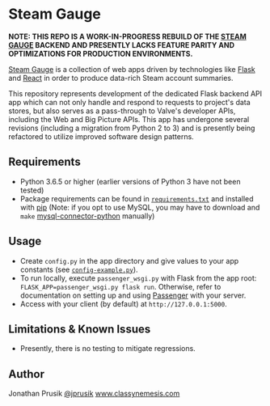 Steam Gauge
===========

**NOTE: THIS REPO IS A WORK-IN-PROGRESS REBUILD OF THE [STEAM GAUGE](https://github.com/jprusik/steam-gauge) BACKEND AND PRESENTLY LACKS FEATURE PARITY AND OPTIMIZATIONS FOR PRODUCTION ENVIRONMENTS.**

[Steam Gauge](https://www.mysteamgauge.com) is a collection of web apps driven by technologies like [Flask](http://flask.pocoo.org) and [React](https://reactjs.org) in order to produce data-rich Steam account summaries.

This repository represents development of the dedicated Flask backend API app which can not only handle and respond to requests to project's data stores, but also serves as a pass-through to Valve's developer APIs, including the Web and Big Picture APIs. This app has undergone several revisions (including a migration from Python 2 to 3) and is presently being refactored to utilize improved software design patterns.

Requirements
------------

- Python 3.6.5 or higher (earlier versions of Python 3 have not been tested)
- Package requirements can be found in [`requirements.txt`](app/requirements.txt) and installed with [pip](https://pip.pypa.io) (Note: if you opt to use MySQL, you may have to download and `make` [mysql-connector-python](https://dev.mysql.com/downloads/connector/python/) manually)

Usage
-----

- Create `config.py` in the app directory and give values to your app constants (see [`config-example.py`](app/config-example.py)).
- To run locally, execute `passenger_wsgi.py` with Flask from the app root: `FLASK_APP=passenger_wsgi.py flask run`. Otherwise, refer to documentation on setting up and using [Passenger](https://www.phusionpassenger.com/) with your server.
- Access with your client (by default) at `http://127.0.0.1:5000`.

Limitations & Known Issues
--------------------------

- Presently, there is no testing to mitigate regressions.

Author
------

Jonathan Prusik [@jprusik](https://github.com/jprusik)
www.classynemesis.com
